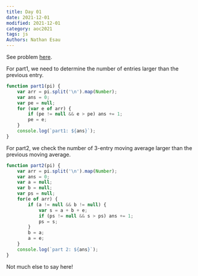 ```yaml
---
title: Day 01
date: 2021-12-01
modified: 2021-12-01
category: aoc2021
tags: js
Authors: Nathan Esau
---
```


See problem [here](https://adventofcode.com/2021/day/1).

For part1, we need to determine the number of entries larger than the previous entry.

```js
function part1(pi) {
    var arr = pi.split('\n').map(Number);
    var ans = 0;
    var pe = null;
    for (var e of arr) {
        if (pe != null && e > pe) ans += 1;
        pe = e;
    }
    console.log(`part1: ${ans}`);
}
```

For part2, we check the number of 3-entry moving average larger than the previous moving average.

```js
function part2(pi) {
    var arr = pi.split('\n').map(Number);
    var ans = 0;
    var a = null;
    var b = null;
    var ps = null;
    for(e of arr) {
        if (a != null && b != null) {
            var s = a + b + e;
            if (ps != null && s > ps) ans += 1;
            ps = s;
        }
        b = a;
        a = e;
    }
    console.log(`part 2: ${ans}`);
}
```

Not much else to say here!
